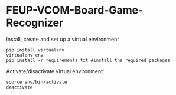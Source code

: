 # FEUP-VCOM-Board-Game-Recognizer

Install, create and set up a virtual environment
```
pip install virtualenv
virtualenv env
pip install -r requirements.txt #install the required packages
```

Activate/disactivate virtual environment:
```
source env/bin/activate
deactivate
```
